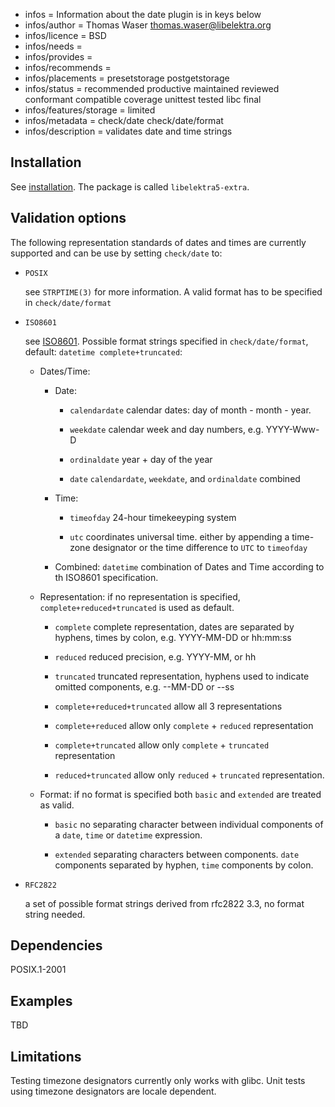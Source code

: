 - infos = Information about the date plugin is in keys below
- infos/author = Thomas Waser <thomas.waser@libelektra.org>
- infos/licence = BSD
- infos/needs =
- infos/provides =
- infos/recommends =
- infos/placements = presetstorage postgetstorage
- infos/status = recommended productive maintained reviewed conformant compatible coverage unittest tested libc final
- infos/features/storage = limited
- infos/metadata = check/date check/date/format
- infos/description = validates date and time strings

## Installation

See [installation](/doc/INSTALL.md).
The package is called `libelektra5-extra`.

## Validation options

The following representation standards of dates and times are currently supported and can be use by setting `check/date` to:

- `POSIX`

  see `STRPTIME(3)` for more information. A valid format has to be specified in `check/date/format`

- `ISO8601`

  see [ISO8601](https://en.wikipedia.org/wiki/ISO_8601). Possible format strings specified in `check/date/format`, default: `datetime complete+truncated`:

  - Dates/Time:

    - Date:

      - `calendardate`
        calendar dates: day of month - month - year.

      - `weekdate`
        calendar week and day numbers, e.g. YYYY-Www-D

      - `ordinaldate`
        year + day of the year

      - `date`
        `calendardate`, `weekdate`, and `ordinaldate` combined

    - Time:

      - `timeofday`
        24-hour timekeeyping system

      - `utc`
        coordinates universal time. either by appending a time-zone designator or the time difference to `UTC` to `timeofday`

    - Combined:
      `datetime`
      combination of Dates and Time according to th ISO8601 specification.

  - Representation:
    if no representation is specified, `complete+reduced+truncated` is used as default.

    - `complete`
      complete representation, dates are separated by hyphens, times by colon, e.g. YYYY-MM-DD or hh:mm:ss

    - `reduced`
      reduced precision, e.g. YYYY-MM, or hh

    - `truncated`
      truncated representation, hyphens used to indicate omitted components, e.g. --MM-DD or --ss

    - `complete+reduced+truncated`
      allow all 3 representations

    - `complete+reduced`
      allow only `complete` + `reduced` representation

    - `complete+truncated`
      allow only `complete` + `truncated` representation

    - `reduced+truncated`
      allow only `reduced` + `truncated` representation.

  - Format:
    if no format is specified both `basic` and `extended` are treated as valid.

    - `basic`
      no separating character between individual components of a `date`, `time` or `datetime` expression.

    - `extended`
      separating characters between components. `date` components separated by hyphen, `time` components by colon.

* `RFC2822`

  a set of possible format strings derived from rfc2822 3.3, no format string needed.

## Dependencies

POSIX.1-2001

## Examples

TBD

## Limitations

Testing timezone designators currently only works with glibc.
Unit tests using timezone designators are locale dependent.
